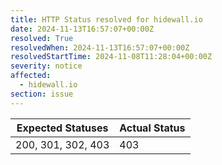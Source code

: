 ```yaml
---
title: HTTP Status resolved for hidewall.io
date: 2024-11-13T16:57:07+00:00Z
resolved: True
resolvedWhen: 2024-11-13T16:57:07+00:00Z
resolvedStartTime: 2024-11-08T11:28:04+00:00Z
severity: notice
affected:
  - hidewall.io
section: issue
---
```


| Expected Statuses | Actual Status  |
|-------------------|----------------|
| 200, 301, 302, 403 | 403 |

